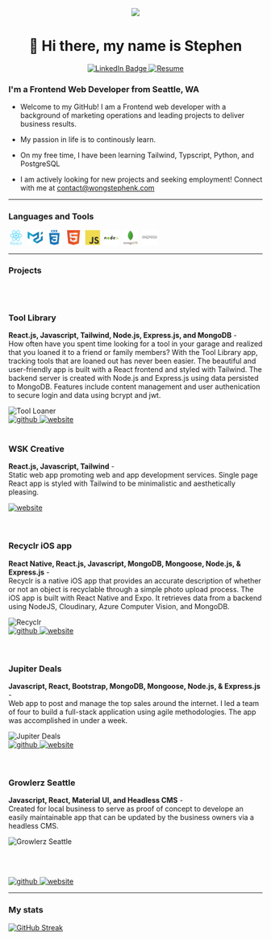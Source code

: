 <p align="center"><img src="https://user-images.githubusercontent.com/20288105/184549064-8d5ff9e6-32c7-4779-b513-c7bef8decf9a.jpg"></p>

<h1 align="center">
   👋 Hi there, my name is Stephen
</h1>

  <div id="badges" align="center">
  <a href="https://www.linkedin.com/in/wongs/">
    <img src="https://img.shields.io/badge/LinkedIn-blue?style=for-the-badge&logo=linkedin&logoColor=white" alt="LinkedIn Badge"/>
   </a>
   <a href="https://1drv.ms/b/s!AqzJmAEIVVbei4dl5oxycFxyZ6M0mg?e=ZpdIJU"><img src="https://img.shields.io/badge/Resume-6CC644?style=for-the-badge&logoColor=white" alt="Resume"/></a>
</div>

### I'm a Frontend Web Developer from Seattle, WA

- Welcome to my GitHub! I am a Frontend web developer with a background of marketing operations and leading projects to deliver business results.

- My passion in life is to continously learn.

- On my free time, I have been learning Tailwind, Typscript, Python, and PostgreSQL

- I am actively looking for new projects and seeking employment! Connect with me at <a href="mailto:contact@wongstephenk.com">contact@wongstephenk.com</a>

---

### Languages and Tools

<div>
  <img src="https://github.com/devicons/devicon/blob/master/icons/react/react-original-wordmark.svg" title="React" alt="React" width="30" height="30"/>&nbsp;
  <img src="https://github.com/devicons/devicon/blob/master/icons/materialui/materialui-original.svg" title="Material UI" alt="Material UI" width="30" height="30"/>&nbsp;
  <img src="https://github.com/devicons/devicon/blob/master/icons/css3/css3-plain-wordmark.svg"  title="CSS3" alt="CSS" width="30" height="30"/>&nbsp;
  <img src="https://github.com/devicons/devicon/blob/master/icons/html5/html5-original.svg" title="HTML5" alt="HTML" width="30" height="30"/>&nbsp;
  <img src="https://github.com/devicons/devicon/blob/master/icons/javascript/javascript-original.svg" title="JavaScript" alt="JavaScript" width="30" height="30"/>&nbsp;
  <img src="https://github.com/devicons/devicon/blob/master/icons/nodejs/nodejs-original-wordmark.svg" title="NodeJS" alt="NodeJS" width="30" height="30"/>&nbsp;
  <img src="https://github.com/devicons/devicon/blob/master/icons/mongodb/mongodb-original-wordmark.svg" title="MongoDB" alt="MongoDB" width="30" height="30"/>&nbsp;
  <img src="https://github.com/devicons/devicon/blob/master/icons/express/express-original-wordmark.svg" title="Express" alt="Express" width="30" height="30"/>&nbsp;
</div>

---

### Projects

<br />
<br />
<div>

<div width="100%">
   <h3>Tool Library</h3>
   <p><b>React.js, Javascript, Tailwind, Node.js, Express.js, and MongoDB</b> - <br /> 
      How often have you spent time looking for a tool in your garage and realized that you loaned it to a friend or family members? With the Tool Library app, tracking tools that are loaned out has never been easier. The beautiful and user-friendly app is built with a React frontend and styled with Tailwind. The backend server is created with Node.js and Express.js using data persisted to MongoDB. Features include content management and user authenication to secure login and data using bcrypt and jwt.
   </p>

   <img src="https://user-images.githubusercontent.com/20288105/188252587-2a159a33-c980-41df-b2b7-42ffbdb6af3d.png" alt="Tool Loaner" width="400px" height="auto" />
   
   <br />
   
   <a href="https://github.com/wongstephen/toolloaner-frontend">
    <img src="https://img.shields.io/badge/Github-dimgray?style=for-the-badge&logo=github&logoColor=white" alt="github"/>
   </a>
   
   
   <a href="https://toollibrary.netlify.com/">
    <img src="https://img.shields.io/badge/Website-00C7B7?style=for-the-badge&logo=netlify&logoColor=white" alt="website"/>
   </a>
</div>
<br />

<div width="100%">
   <h3>WSK Creative</h3>
   <p><b>React.js, Javascript, Tailwind</b> - <br /> 
   Static web app promoting web and app development services. Single page React app is styled with Tailwind to be minimalistic and aesthetically pleasing.
   </p>

   <a href="https://toollibrary.netlify.com/">
    <img src="https://img.shields.io/badge/Website-00C7B7?style=for-the-badge&logo=netlify&logoColor=white" alt="website"/>
   </a>
</div>
<br /><br />
<div width="100%">
   <h3>Recyclr iOS app</h3>
   <p><b>React Native, React.js, Javascript, MongoDB, Mongoose, Node.js, & Express.js</b> - <br /> 
      Recyclr is a native iOS app that provides an accurate description of whether or not an object is recyclable through a simple photo upload process. The iOS app is built with React Native and Expo. It retrieves data from a backend using NodeJS, Cloudinary, Azure Computer Vision, and MongoDB. 
   </p>

   <img src="https://user-images.githubusercontent.com/20288105/188252587-2a159a33-c980-41df-b2b7-42ffbdb6af3d.png" alt="Recyclr" width="400px" height="auto" />
   
   <br />
   
   <a href="https://github.com/recyclr-app">
    <img src="https://img.shields.io/badge/Github-dimgray?style=for-the-badge&logo=github&logoColor=white" alt="github"/>
   </a>
   
   
   <a href="https://recyclr.netlify.com/">
    <img src="https://img.shields.io/badge/Website-00C7B7?style=for-the-badge&logo=netlify&logoColor=white" alt="website"/>
   </a>
</div>
<br /><br />
<div width="100%">
   <h3>Jupiter Deals</h3>
   <p><b>Javascript, React, Bootstrap, MongoDB, Mongoose, Node.js, & Express.js</b> - <br /> 
      Web app to post and manage the top sales around the internet. I led a team of four to build a full-stack application using agile methodologies. The app was accomplished in under a week. 
   </p>

   <img src="https://user-images.githubusercontent.com/20288105/184552767-92202300-44ba-4a87-8cd5-e70d16b6fa87.gif" alt="Jupiter Deals" width="400px" height="auto" />
   
   <br />
   
   <a href="https://github.com/Jupiter115">
    <img src="https://img.shields.io/badge/Github-dimgray?style=for-the-badge&logo=github&logoColor=white" alt="github"/>
   </a>
   
   
   <a href="https://jupiterdeals.netlify.app/">
    <img src="https://img.shields.io/badge/Website-00C7B7?style=for-the-badge&logo=netlify&logoColor=white" alt="website"/>
   </a>

</div>
<br /><br />
<div>
   <h3>Growlerz Seattle</h3>
   <p><b>Javascript, React, Material UI, and Headless CMS</b> - <br /> 
      Created for local business to serve as proof of concept to develope an easily maintainable app that can be updated by the business owners via a headless CMS.
   </p>

   <img src="https://user-images.githubusercontent.com/20288105/184554133-b2ab072b-dda0-4079-b5d3-89a1cf67be26.gif" alt="Growlerz Seattle" width="400px" height="auto" />
   
   <br /><br />

   <a href="https://github.com/wongstephen/growlerzseattle">
    <img src="https://img.shields.io/badge/Github-dimgray?style=for-the-badge&logo=github&logoColor=white" alt="github"/>
   </a>
   
   <a href="https://growlerzseattle.netlify.app/">
    <img src="https://img.shields.io/badge/Website-00C7B7?style=for-the-badge&logo=netlify&logoColor=white" alt="website"/>
   </a>

</div>
   
</div>
 
---

### My stats

[![GitHub Streak](https://github-readme-streak-stats.herokuapp.com?user=wongstephen&theme=highcontrast)](https://git.io/streak-stats)
